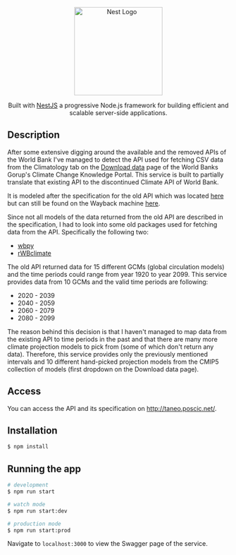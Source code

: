 <p align="center">
  <a href="http://nestjs.com/" target="blank"><img src="https://nestjs.com/img/logo-small.svg" width="200" alt="Nest Logo" /></a>
</p>

[circleci-image]: https://img.shields.io/circleci/build/github/nestjs/nest/master?token=abc123def456
[circleci-url]: https://circleci.com/gh/nestjs/nest

  <p align="center">Built with <a href="https://nestjs.com/" target="_blank">NestJS</a> a progressive Node.js framework for building efficient and scalable server-side applications.</p>

## Description

After some extensive digging around the available and the removed APIs of the World Bank I've managed to detect the API used for fetching CSV data from the Climatology tab on the [Download data](https://climateknowledgeportal.worldbank.org/download-data) page of the World Banks Gorup's Climate Change Knowledge Portal.
This service is built to partially translate that existing API to the discontinued Climate API of World Bank.

It is modeled after the specification for the old API which was located [here](https://datahelpdesk.worldbank.org/knowledgebase/articles/902061-climate-data-api) but can still be found on the Wayback machine [here](http://web.archive.org/web/20161126073309/https://datahelpdesk.worldbank.org/knowledgebase/articles/902061-climate-data-api).

Since not all models of the data returned from the old API are described in the specification, I had to look into some old packages used for fetching data from the API. Specifically the following two:

- [wbpy](https://github.com/mattduck/wbpy)
- [rWBclimate](https://github.com/ropensci/rWBclimate)

The old API returned data for 15 different GCMs (global circulation models) and the time periods could range from year 1920 to year 2099. This service provides data from 10 GCMs and the valid time periods are following:

- 2020 - 2039
- 2040 - 2059
- 2060 - 2079
- 2080 - 2099

The reason behind this decision is that I haven't managed to map data from the existing API to time periods in the past and that there are many more climate projection models to pick from (some of which don't return any data). Therefore, this service provides only the previously mentioned intervals and 10 different hand-picked projection models from the CMIP5 collection of models (first dropdown on the Download data page).

## Access

You can access the API and its specification on http://taneo.poscic.net/.

## Installation

```bash
$ npm install
```

## Running the app

```bash
# development
$ npm run start

# watch mode
$ npm run start:dev

# production mode
$ npm run start:prod
```

Navigate to `localhost:3000` to view the Swagger page of the service.
